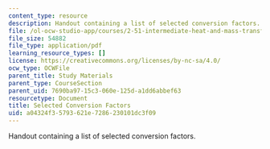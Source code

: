```yaml
---
content_type: resource
description: Handout containing a list of selected conversion factors.
file: /ol-ocw-studio-app/courses/2-51-intermediate-heat-and-mass-transfer-fall-2008/a04324f35793621e7286230101dc3f09_factors.pdf
file_size: 54882
file_type: application/pdf
learning_resource_types: []
license: https://creativecommons.org/licenses/by-nc-sa/4.0/
ocw_type: OCWFile
parent_title: Study Materials
parent_type: CourseSection
parent_uid: 7690ba97-15c3-060e-125d-a1dd6abbef63
resourcetype: Document
title: Selected Conversion Factors
uid: a04324f3-5793-621e-7286-230101dc3f09
---
```

Handout containing a list of selected conversion factors.